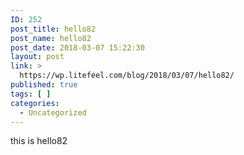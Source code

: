 ```yaml
---
ID: 252
post_title: hello82
post_name: hello82
post_date: 2018-03-07 15:22:30
layout: post
link: >
  https://wp.litefeel.com/blog/2018/03/07/hello82/
published: true
tags: [ ]
categories:
  - Uncategorized
---
```

this is hello82
